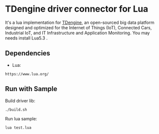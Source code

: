 # TDengine driver connector for Lua

It's a lua implementation for [TDengine](https://github.com/taosdata/TDengine), an open-sourced big data platform designed and optimized for the Internet of Things (IoT), Connected Cars, Industrial IoT, and IT Infrastructure and Application Monitoring. You may needs install Lua5.3 .

## Dependencies
- Lua: 
```
https://www.lua.org/
```

## Run with Sample

Build driver lib:
```
./build.sh
```
Run lua sample:
```
lua test.lua
```
